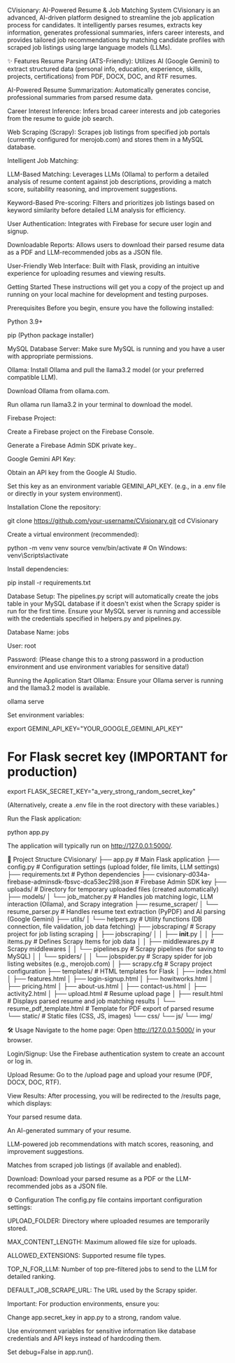 CVisionary: AI-Powered Resume & Job Matching System
CVisionary is an advanced, AI-driven platform designed to streamline the job application process for candidates. It intelligently parses resumes, extracts key information, generates professional summaries, infers career interests, and provides tailored job recommendations by matching candidate profiles with scraped job listings using large language models (LLMs).

✨ Features
Resume Parsing (ATS-Friendly): Utilizes AI (Google Gemini) to extract structured data (personal info, education, experience, skills, projects, certifications) from PDF, DOCX, DOC, and RTF resumes.

AI-Powered Resume Summarization: Automatically generates concise, professional summaries from parsed resume data.

Career Interest Inference: Infers broad career interests and job categories from the resume to guide job search.

Web Scraping (Scrapy): Scrapes job listings from specified job portals (currently configured for merojob.com) and stores them in a MySQL database.

Intelligent Job Matching:

LLM-Based Matching: Leverages LLMs (Ollama) to perform a detailed analysis of resume content against job descriptions, providing a match score, suitability reasoning, and improvement suggestions.

Keyword-Based Pre-scoring: Filters and prioritizes job listings based on keyword similarity before detailed LLM analysis for efficiency.

User Authentication: Integrates with Firebase for secure user login and signup.

Downloadable Reports: Allows users to download their parsed resume data as a PDF and LLM-recommended jobs as a JSON file.

User-Friendly Web Interface: Built with Flask, providing an intuitive experience for uploading resumes and viewing results.

 Getting Started
These instructions will get you a copy of the project up and running on your local machine for development and testing purposes.

Prerequisites
Before you begin, ensure you have the following installed:

Python 3.9+

pip (Python package installer)

MySQL Database Server: Make sure MySQL is running and you have a user with appropriate permissions.

Ollama: Install Ollama and pull the llama3.2 model (or your preferred compatible LLM).

Download Ollama from ollama.com.

Run ollama run llama3.2 in your terminal to download the model.

Firebase Project:

Create a Firebase project on the Firebase Console.

Generate a Firebase Admin SDK private key..

Google Gemini API Key:

Obtain an API key from the Google AI Studio.

Set this key as an environment variable GEMINI_API_KEY. (e.g., in a .env file or directly in your system environment).

Installation
Clone the repository:

git clone https://github.com/your-username/CVisionary.git
cd CVisionary

Create a virtual environment (recommended):

python -m venv venv
source venv/bin/activate  # On Windows: venv\Scripts\activate

Install dependencies:

pip install -r requirements.txt

Database Setup:
The pipelines.py script will automatically create the jobs table in your MySQL database if it doesn't exist when the Scrapy spider is run for the first time. Ensure your MySQL server is running and accessible with the credentials specified in helpers.py and pipelines.py.

Database Name: jobs

User: root

Password: (Please change this to a strong password in a production environment and use environment variables for sensitive data!)

Running the Application
Start Ollama: Ensure your Ollama server is running and the llama3.2 model is available.

ollama serve

Set environment variables:

export GEMINI_API_KEY="YOUR_GOOGLE_GEMINI_API_KEY"
# For Flask secret key (IMPORTANT for production)
export FLASK_SECRET_KEY="a_very_strong_random_secret_key"

(Alternatively, create a .env file in the root directory with these variables.)

Run the Flask application:

python app.py

The application will typically run on http://127.0.0.1:5000/.

📂 Project Structure
CVisionary/
├── app.py                      # Main Flask application
├── config.py                   # Configuration settings (upload folder, file limits, LLM settings)
├── requirements.txt            # Python dependencies
├── cvisionary-d034a-firebase-adminsdk-fbsvc-dca53ec298.json # Firebase Admin SDK key
├── uploads/                    # Directory for temporary uploaded files (created automatically)
├── models/
│   └── job_matcher.py          # Handles job matching logic, LLM interaction (Ollama), and Scrapy integration
├── resume_scraper/
│   └── resume_parser.py        # Handles resume text extraction (PyPDF) and AI parsing (Google Gemini)
├── utils/
│   └── helpers.py              # Utility functions (DB connection, file validation, job data fetching)
├── jobscraping/                # Scrapy project for job listing scraping
│   ├── jobscraping/
│   │   ├── __init__.py
│   │   ├── items.py            # Defines Scrapy Items for job data
│   │   ├── middlewares.py      # Scrapy middlewares
│   │   └── pipelines.py        # Scrapy pipelines (for saving to MySQL)
│   │   └── spiders/
│   │       └── jobspider.py    # Scrapy spider for job listing websites (e.g., merojob.com)
│   ├── scrapy.cfg              # Scrapy project configuration
├── templates/                  # HTML templates for Flask
│   ├── index.html
│   ├── features.html
│   ├── login-signup.html
│   ├── howitworks.html
│   ├── pricing.html
│   ├── about-us.html
│   ├── contact-us.html
│   ├── activity2.html
│   ├── upload.html             # Resume upload page
│   ├── result.html             # Displays parsed resume and job matching results
│   └── resume_pdf_template.html # Template for PDF export of parsed resume
└── static/                     # Static files (CSS, JS, images)
    └── css/
    └── js/
    └── img/

🛠️ Usage
Navigate to the home page: Open http://127.0.0.1:5000/ in your browser.

Login/Signup: Use the Firebase authentication system to create an account or log in.

Upload Resume: Go to the /upload page and upload your resume (PDF, DOCX, DOC, RTF).

View Results: After processing, you will be redirected to the /results page, which displays:

Your parsed resume data.

An AI-generated summary of your resume.

LLM-powered job recommendations with match scores, reasoning, and improvement suggestions.

Matches from scraped job listings (if available and enabled).

Download: Download your parsed resume as a PDF or the LLM-recommended jobs as a JSON file.

⚙️ Configuration
The config.py file contains important configuration settings:

UPLOAD_FOLDER: Directory where uploaded resumes are temporarily stored.

MAX_CONTENT_LENGTH: Maximum allowed file size for uploads.

ALLOWED_EXTENSIONS: Supported resume file types.

TOP_N_FOR_LLM: Number of top pre-filtered jobs to send to the LLM for detailed ranking.

DEFAULT_JOB_SCRAPE_URL: The URL used by the Scrapy spider.

Important: For production environments, ensure you:

Change app.secret_key in app.py to a strong, random value.

Use environment variables for sensitive information like database credentials and API keys instead of hardcoding them.

Set debug=False in app.run().


